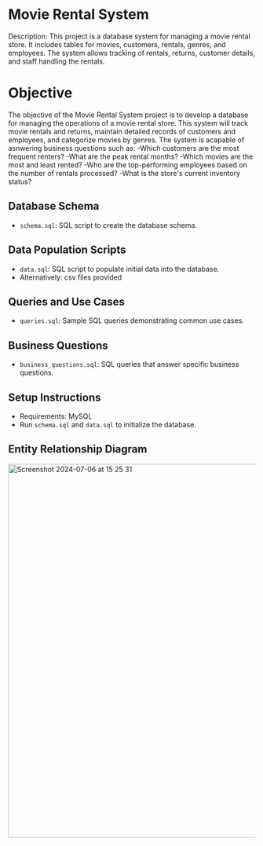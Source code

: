 # Movie Rental System
 
Description:
This project is a database system for managing a movie rental store. It includes tables for movies, customers, rentals, genres, and employees. The system allows tracking of rentals, returns, customer details, and staff handling the rentals.

# Objective
The objective of the Movie Rental System project is to develop a database for managing the operations of a movie rental store. This system will track movie rentals and returns, maintain detailed records of customers and employees, and categorize movies by genres. The system is acapable of asnwering business questions such as:
-Which customers are the most frequent renters?
-What are the peak rental months?
-Which movies are the most and least rented?
-Who are the top-performing employees based on the number of rentals processed?
-What is the store's current inventory status?

## Database Schema

- `schema.sql`: SQL script to create the database schema.

## Data Population Scripts

- `data.sql`: SQL script to populate initial data into the database.
- Alternatively: csv files provided

## Queries and Use Cases

- `queries.sql`: Sample SQL queries demonstrating common use cases.

## Business Questions

- `business_questions.sql`: SQL queries that answer specific business questions.

## Setup Instructions

- Requirements: MySQL 
- Run `schema.sql` and `data.sql` to initialize the database.

## Entity Relationship Diagram
<img width="761" alt="Screenshot 2024-07-06 at 15 25 31" src="https://github.com/SBorukhovich/Movie_Rental_System/assets/117390927/0c0569fd-297b-49e5-96dd-b9f31ff16882">
